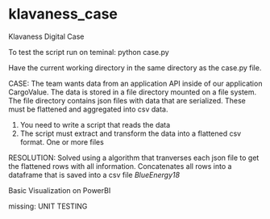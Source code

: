 # klavaness_case
Klavaness Digital Case

To test the script run on teminal:
python case.py

Have the current working directory in the same directory as the case.py file.

CASE:
The team wants data from an application API inside of our application CargoValue. 
The data is stored in a file directory mounted on a file system. 
The file directory contains json files with data that are serialized. 
These must be flattened and aggregated into csv data.

1.	You need to write a script that reads the data 
2.	The script must extract and transform the data into a flattened csv format. One or more files


RESOLUTION:
Solved using a algorithm that tranverses each json file to get the flattened rows with all information.
Concatenates all rows into a dataframe that is saved into a csv file *BlueEnergy18*

Basic Visualization on PowerBI

missing: UNIT TESTING

